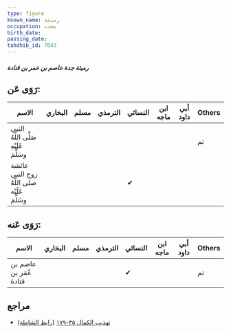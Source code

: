 ```yaml
---
type: figure
known_name: رميثة
occupation: محدث
birth_date:
passing_date:
tahdhib_id: 7843
---
```

##### رميثة جدة عاصم بن عمر بن قتادة

## رَوَى عَن:
| الاسم                                        | البخاري | مسلم | الترمذي | النسائي | ابن ماجه | أبي داود | Others |
| -------------------------------------------- | ------- | ---- | ------- | ------- | -------- | -------- | ------ |
| النبي صَلَّى اللَّهُ عَلَيْهِ وسَلَّمَ       |         |      |         |         |          |          | تم     |
| عائشة زوج النبي صلى اللَّهُ عَلَيْه وسَلَّمَ |         |      |         | ✔       |          |          |        |
## رَوَى عَنه:
| الاسم                  | البخاري | مسلم | الترمذي | النسائي | ابن ماجه | أبي داود | Others |
| ---------------------- | ------- | ---- | ------- | ------- | -------- | -------- | ------ |
| عاصم بن عُمَر بن قتادة |         |      |         | ✔       |          |          | تم     |
## مراجع
- [تهذيب الكمال ٣٥-١٧٩](obsidian://open?vault=Tahdhib-al-Kamal&file=Figures/٧٨٤٣-رميثة%20جدة%20عاصم%20بن%20عمر%20بن%20قتادة) ([رابط الشاملة](https://shamela.ws/book/3722/18778))